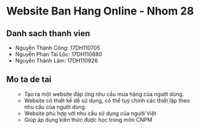 # Website Ban Hang Online - Nhom 28
## Danh sach thanh vien
* Nguyễn Thành Công: 17DH110705
* Nguyễn Phan Tài Lộc: 17DH110680
* Nguyễn Thành Lâm: 17DH110926
## Mo ta de tai
<ul>
    <ul>
        <li> Tạo ra một website đáp ứng nhu cầu mua hàng của người dùng. </li>
        <li> Website có thiết kế dễ sử dụng, có thể tuỳ chỉnh các thiết lập theo nhu cầu của người dùng. </li>   
        <li> Website phù hợp với nhu cầu sử dụng của người Việt </li>
        <li> Giúp áp dụng kiến thức được học trong môn CNPM </li>
    </ul>
</ul>
